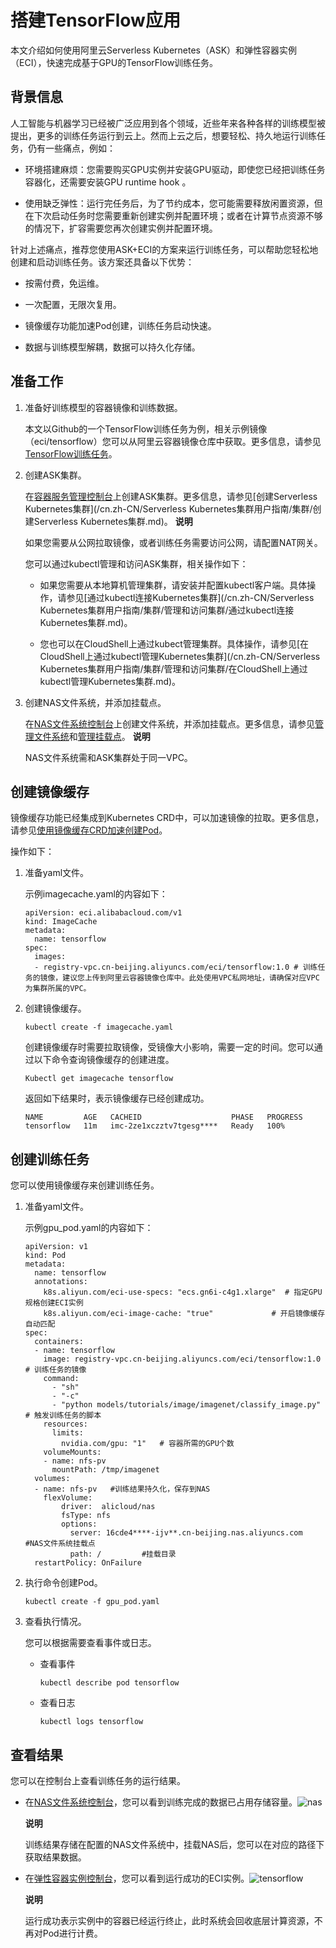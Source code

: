搭建TensorFlow应用 
===================================

本文介绍如何使用阿里云Serverless Kubernetes（ASK）和弹性容器实例（ECI），快速完成基于GPU的TensorFlow训练任务。

背景信息 
-------------------------

人工智能与机器学习已经被广泛应用到各个领域，近些年来各种各样的训练模型被提出，更多的训练任务运行到云上。然而上云之后，想要轻松、持久地运行训练任务，仍有一些痛点，例如：

* 环境搭建麻烦：您需要购买GPU实例并安装GPU驱动，即使您已经把训练任务容器化，还需要安装GPU runtime hook 。

  

* 使用缺乏弹性：运行完任务后，为了节约成本，您可能需要释放闲置资源，但在下次启动任务时您需要重新创建实例并配置环境；或者在计算节点资源不够的情况下，扩容需要您再次创建实例并配置环境。

  




针对上述痛点，推荐您使用ASK+ECI的方案来运行训练任务，可以帮助您轻松地创建和启动训练任务。该方案还具备以下优势：

* 按需付费，免运维。

  

* 一次配置，无限次复用。

  

* 镜像缓存功能加速Pod创建，训练任务启动快速。

  

* 数据与训练模型解耦，数据可以持久化存储。

  




准备工作 
-------------------------

1. 准备好训练模型的容器镜像和训练数据。

   本文以Github的一个TensorFlow训练任务为例，相关示例镜像（eci/tensorflow）您可以从阿里云容器镜像仓库中获取。更多信息，请参见[TensorFlow训练任务](https://github.com/tensorflow/models?spm=ata.13261165.0.0.4e0c9e6eiEsp0z)。
   

2. 创建ASK集群。

   在[容器服务管理控制台](https://cs.console.aliyun.com/?spm=a2c4g.11186623.2.16.61a036c8iieu29&amp;accounttraceid=caa7f456b82e4e998e461e8bee1a3cb6xetj#/k8s/cluster/list)上创建ASK集群。更多信息，请参见[创建Serverless Kubernetes集群](/cn.zh-CN/Serverless Kubernetes集群用户指南/集群/创建Serverless Kubernetes集群.md)。
   **说明**

   如果您需要从公网拉取镜像，或者训练任务需要访问公网，请配置NAT网关。

   您可以通过kubectl管理和访问ASK集群，相关操作如下：
   * 如果您需要从本地算机管理集群，请安装并配置kubectl客户端。具体操作，请参见[通过kubectl连接Kubernetes集群](/cn.zh-CN/Serverless Kubernetes集群用户指南/集群/管理和访问集群/通过kubectl连接Kubernetes集群.md)。

     
   
   * 您也可以在CloudShell上通过kubect管理集群。具体操作，请参见[在CloudShell上通过kubectl管理Kubernetes集群](/cn.zh-CN/Serverless Kubernetes集群用户指南/集群/管理和访问集群/在CloudShell上通过kubectl管理Kubernetes集群.md)。

     
   

   

3. 创建NAS文件系统，并添加挂载点。

   在[NAS文件系统控制台](https://nasnext.console.aliyun.com/overview)上创建文件系统，并添加挂载点。更多信息，请参见[管理文件系统]()和[管理挂载点]()。
   **说明**

   NAS文件系统需和ASK集群处于同一VPC。
   




创建镜像缓存 
---------------------------

镜像缓存功能已经集成到Kubernetes CRD中，可以加速镜像的拉取。更多信息，请参见[使用镜像缓存CRD加速创建Pod]()。

操作如下：

1. 准备yaml文件。

   示例imagecache.yaml的内容如下：

       apiVersion: eci.alibabacloud.com/v1
       kind: ImageCache
       metadata:
         name: tensorflow
       spec:
         images:
         - registry-vpc.cn-beijing.aliyuncs.com/eci/tensorflow:1.0 # 训练任务的镜像，建议您上传到阿里云容器镜像仓库中。此处使用VPC私网地址，请确保对应VPC为集群所属的VPC。

   

2. 创建镜像缓存。

       kubectl create -f imagecache.yaml

   

   创建镜像缓存时需要拉取镜像，受镜像大小影响，需要一定的时间。您可以通过以下命令查询镜像缓存的创建进度。

       Kubectl get imagecache tensorflow

   

   返回如下结果时，表示镜像缓存已经创建成功。

       NAME         AGE   CACHEID                    PHASE   PROGRESS
       tensorflow   11m   imc-2ze1xczztv7tgesg****   Ready   100%

   




创建训练任务 
---------------------------

您可以使用镜像缓存来创建训练任务。

1. 准备yaml文件。

   示例gpu_pod.yaml的内容如下：

       apiVersion: v1
       kind: Pod
       metadata:
         name: tensorflow
         annotations:
           k8s.aliyun.com/eci-use-specs: "ecs.gn6i-c4g1.xlarge"  # 指定GPU规格创建ECI实例
           k8s.aliyun.com/eci-image-cache: "true"             # 开启镜像缓存自动匹配
       spec:
         containers:
         - name: tensorflow
           image: registry-vpc.cn-beijing.aliyuncs.com/eci/tensorflow:1.0 # 训练任务的镜像
           command:
             - "sh"
             - "-c"
             - "python models/tutorials/image/imagenet/classify_image.py" # 触发训练任务的脚本
           resources:
             limits:
               nvidia.com/gpu: "1"   # 容器所需的GPU个数
           volumeMounts:
           - name: nfs-pv
             mountPath: /tmp/imagenet
         volumes:   
         - name: nfs-pv   #训练结果持久化，保存到NAS
           flexVolume:
               driver:  alicloud/nas
               fsType: nfs
               options:
                 server: 16cde4****-ijv**.cn-beijing.nas.aliyuncs.com     #NAS文件系统挂载点
                 path: /         #挂载目录
         restartPolicy: OnFailure

   

2. 执行命令创建Pod。

       kubectl create -f gpu_pod.yaml

   

3. 查看执行情况。

   您可以根据需要查看事件或日志。
   * 查看事件

         kubectl describe pod tensorflow

     
   
   * 查看日志

         kubectl logs tensorflow

     
   

   




查看结果 
-------------------------

您可以在控制台上查看训练任务的运行结果。

* 在[NAS文件系统控制台](https://nasnext.console.aliyun.com/overview)，您可以看到训练完成的数据已占用存储容量。![nas ](https://static-aliyun-doc.oss-accelerate.aliyuncs.com/assets/img/zh-CN/4758242161/p238671.png)

  **说明**

  训练结果存储在配置的NAS文件系统中，挂载NAS后，您可以在对应的路径下获取结果数据。
  

* 在[弹性容器实例控制台](https://eci.console.aliyun.com)，您可以看到运行成功的ECI实例。![tensorflow](https://static-aliyun-doc.oss-accelerate.aliyuncs.com/assets/img/zh-CN/4758242161/p238638.png)

  **说明**

  运行成功表示实例中的容器已经运行终止，此时系统会回收底层计算资源，不再对Pod进行计费。
  



